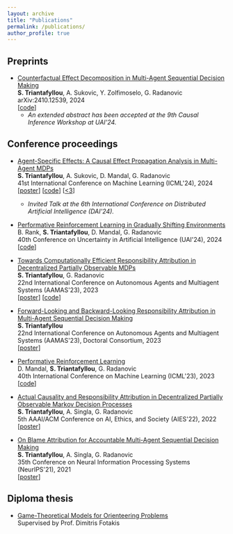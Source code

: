 ```yaml
---
layout: archive
title: "Publications"
permalink: /publications/
author_profile: true
---
```


Preprints
------------
- [Counterfactual Effect Decomposition in Multi-Agent Sequential Decision Making](https://arxiv.org/abs/2410.12539) <br>
  **S. Triantafyllou**, A. Sukovic, Y. Zolfimoselo, G. Radanovic <br>
  arXiv:2410.12539, 2024 <br>
  [[code](https://github.com/stelios30/cf-effect-decomposition)] 
  - *An extended abstract has been accepted at the 9th Causal Inference Workshop at UAI'24.*

Conference proceedings
------------
- [Agent-Specific Effects: A Causal Effect Propagation Analysis in Multi-Agent MDPs](https://arxiv.org/abs/2310.11334) <br>
  **S. Triantafyllou**, A. Sukovic, D. Mandal, G. Radanovic <br>
  41st International Conference on Machine Learning (ICML'24), 2024 <br>
  [[poster](http://stelios30.github.io/files/poster_icml.pdf)] [[code](https://github.com/stelios30/agent-specific-effects.git)] [[<3](https://x.com/yudapearl/status/1808214758505734308)]
  - *Invited Talk at the 6th International Conference on Distributed Artificial Intelligence (DAI'24).*

- [Performative Reinforcement Learning in Gradually Shifting Environments](https://arxiv.org/abs/2402.09838) <br> B. Rank, **S. Triantafyllou**, D. Mandal, G. Radanovic <br> 40th Conference on Uncertainty in Artificial Intelligence (UAI'24), 2024 <br> [[code](https://github.com/bsen/performative-rl-gradually-shifting-envs)]

- [Towards Computationally Efficient Responsibility Attribution in Decentralized Partially Observable MDPs](https://dl.acm.org/doi/abs/10.5555/3545946.3598628) <br>**S. Triantafyllou**, G. Radanovic <br> 22nd International Conference on Autonomous Agents and Multiagent Systems (AAMAS'23), 2023 <br> [[poster](https://drive.google.com/file/d/16n7KNPuuy15pybHyIff0owD2OU5AhtUL/view?usp=sharing)] [[code](https://github.com/stelios30/aamas23-responsibility-attribution-mcts.git)]

- [Forward-Looking and Backward-Looking Responsibility Attribution in Multi-Agent Sequential Decision Making](https://dl.acm.org/doi/abs/10.5555/3545946.3599135) <br> **S. Triantafyllou** <br> 22nd International Conference on Autonomous Agents and Multiagent Systems (AAMAS'23), Doctoral Consortium, 2023 <br> [[poster](https://drive.google.com/file/d/1KRXNSqLKrdMIxxF9ZpTTqsniqrPQIOu7/view?usp=sharing)] 

- [Performative Reinforcement Learning](https://arxiv.org/abs/2207.00046) <br> D. Mandal, **S. Triantafyllou**, G. Radanovic <br> 40th International Conference on Machine Learning (ICML'23), 2023 <br> [[code](https://github.com/gradanovic/icml2023-performative-rl-paper-code.git)]

- [Actual Causality and Responsibility Attribution in Decentralized Partially Observable Markov Decision Processes](https://dl.acm.org/doi/10.1145/3514094.3534133) <br> **S. Triantafyllou**, A. Singla, G. Radanovic <br> 5th AAAI/ACM Conference on AI, Ethics, and Society (AIES'22), 2022 <br> [[poster](https://drive.google.com/file/d/1cNdUpq2bJ5V9Z93fzVKF4C0qOn_4maBn/view?usp=sharing)]

- [On Blame Attribution for Accountable Multi-Agent Sequential Decision Making](https://arxiv.org/abs/2107.11927) <br> **S. Triantafyllou**, A. Singla, G. Radanovic <br> 35th Conference on Neural Information Processing Systems (NeurIPS'21), 2021 <br> [[poster](https://drive.google.com/file/d/1IMPSrYlgHMiRgcbLo9AXN_pKqJf4xinE/view?usp=sharing)]

Diploma thesis
------------
- [Game-Theoretical Models for Orienteering Problems](http://artemis.cslab.ece.ntua.gr:8080/jspui/handle/123456789/17391) <br> Supervised by Prof. Dimitris Fotakis
